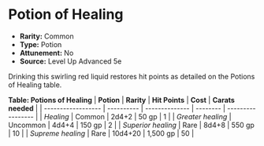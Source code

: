 # Potion of Healing

- **Rarity:** Common
- **Type:** Potion
- **Attunement:** No
- **Source:** Level Up Advanced 5e

Drinking this swirling red liquid restores hit points as detailed on the Potions of Healing table.

__**Table: Potions of Healing**__
| **Potion**         | **Rarity** | **Hit Points** | **Cost** | **Carats needed** |
| ------------------ | ---------- | -------------- | -------- | ----------------- |
| _Healing_          | Common     | 2d4+2          | 50 gp    | 1                 |
| _Greater healing_  | Uncommon   | 4d4+4          | 150 gp   | 2                 |
| _Superior healing_ | Rare       | 8d4+8          | 550 gp   | 10                |
| _Supreme healing_  | Rare       | 10d4+20        | 1,500 gp | 50                |
